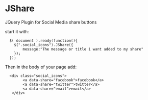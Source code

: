 # JShare
JQuery Plugin for Social Media share buttons

start it with:
```
  $( document ).ready(function(){
	$(".social_icons").JShare({
		message:"The message or title i want added to my share"
	});
  });
```
Then in the body of your page add:
```
  <div class="social_icons">
		<a data-share="facebook">facebook</a>
		<a data-share="twitter">twitter</a>
		<a data-share="email">email</a>
   </div>
```
